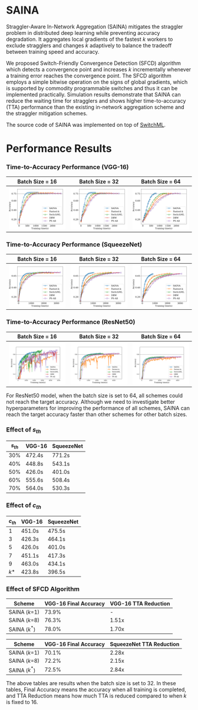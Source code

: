 # SAINA
Straggler-Aware In-Network Aggregation (SAINA) mitigates the straggler problem in distributed deep learning while preventing accuracy degradation. It aggregates local gradients of the fastest $k$ workers to exclude stragglers
and changes $k$ adaptively to balance the tradeoff between training speed and accuracy.

We proposed Switch-Friendly Convergence Detection (SFCD) algorithm which detects a convergence point and increases $k$ incrementally whenever a training error reaches the convergence point. The SFCD algorithm employs a simple bitwise operation on the signs of global gradients, which is supported by commodity programmable switches and thus it can be implemented practically. Simulation results demonstrate that SAINA can reduce the waiting time for stragglers and shows higher time-to-accuracy (TTA) performance than the existing in-network aggregation scheme and the straggler mitigation schemes.

The source code of SAINA was implemented on top of [SwitchML](https://github.com/p4lang/p4app-switchML).


# Performance Results
### Time-to-Accuracy Performance (VGG-16)

| Batch Size = 16 | Batch Size = 32 | Batch Size = 64 |
|------------------|------------------|------------------|
| ![VGG-16 (batch size = 16)](graphs/vgg16_batch16_tta.png) | ![VGG-16 (batch size = 32)](graphs/vgg16_batch32_tta.png) | ![VGG-16 (batch size = 64)](graphs/vgg16_batch64_tta.png) |

### Time-to-Accuracy Performance (SqueezeNet)

| Batch Size = 16 | Batch Size = 32 | Batch Size = 64 |
|------------------|------------------|------------------|
| ![SqueezeNet (batch size = 16)](graphs/squeezenet_batch16_tta.png) | ![SqueezeNet (batch size = 32)](graphs/squeezenet_batch32_tta.png) | ![SqueezeNet (batch size = 64)](graphs/squeezenet_batch64_tta.png) |

### Time-to-Accuracy Performance (ResNet50)

| Batch Size = 16 | Batch Size = 32 | Batch Size = 64 |
|------------------|------------------|------------------|
| ![ResNet50 (batch size = 16)](graphs/resnet50_lr0.001_batch16_tta.png) | ![ResNet50 (batch size = 32)](graphs/resnet50_lr0.001_batch32_tta.png) | ![ResNet50 (batch size = 64)](graphs/resnet50_lr0.001_batch64_tta.png) |

For ResNet50 model, when the batch size is set to 64, all schemes could not reach the target accuracy. Although we need to investigate better hyperparameters for improving the performance of all schemes, SAINA can reach the target accuracy faster than other schemes for other batch sizes. 

### Effect of $s_{th}$
| $s_{th}$ |    VGG-16     |  SqueezeNet   |
|----------|---------------|---------------|
|   30%    |     472.4s    |     771.2s    |
|   40%    |     448.8s    |     543.1s    |
|   50%    |     426.0s    |     401.0s    |
|   60%    |     555.6s    |     508.4s    |
|   70%    |     564.0s    |     530.3s    |

### Effect of $c_{th}$
| $c_{th}$ |    VGG-16     |  SqueezeNet   |
|----------|---------------|---------------|
|   1    |     451.0s    |     475.5s    |
|   3    |     426.3s    |     464.1s    |
|   5    |     426.0s    |     401.0s    |
|   7    |     451.1s    |     417.3s    |
|   9    |     463.0s    |     434.1s    |
|   $k$* |     423.8s    |     396.5s    |


### Effect of SFCD Algorithm

| Scheme              | VGG-16 Final Accuracy | VGG-16 TTA Reduction     |
|---------------------|----------------------|----------------------|
| SAINA ($k$=1)       | 73.9%                | -                    |
| SAINA ($k$=8)       | 76.3%                | 1.51x                |
| SAINA ($k^*$)       | 78.0%                | 1.70x                |


| Scheme              | VGG-16 Final Accuracy | SqueezeNet TTA Reduction |
|---------------------|--------------------------|--------------------------|
| SAINA ($k$=1)       | 70.1%                    | 2.28x                    |
| SAINA ($k$=8)       | 72.2%                    | 2.15x                    |
| SAINA ($k^*$)       | 72.5%                    | 2.84x                    |

The above tables are results when the batch size is set to 32. In these tables, Final Accuracy means the accuracy when all training is completed, and TTA Reduction means how much TTA is reduced compared to when $k$ is fixed to 16.

